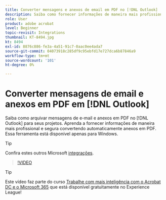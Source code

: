 ```yaml
---
title: Converter mensagens e anexos de email em PDF no [!DNL Outlook]
description: Saiba como fornecer informações de maneira mais profissional e segura dentro da [!DNL Outlook]
role: User
product: adobe acrobat
level: Beginner
topic-revisit: Integrations
thumbnail: KT-8494.jpg
kt: 8494
exl-id: 8876c886-fe3a-4a51-91c7-0aac0ee4ada7
source-git-commit: 04073918c285df9c95ebfd17e727dca6b87846a9
workflow-type: tm+mt
source-wordcount: '101'
ht-degree: 0%

---
```


# Converter mensagens de email e anexos em PDF em [!DNL Outlook]

Saiba como arquivar mensagens de e-mail e anexos em PDF no [!DNL Outlook] para seus projetos. Aprenda a fornecer informações de maneira mais profissional e segura convertendo automaticamente anexos em PDF. Essa ferramenta está disponível apenas para Windows.

>[!TIP]
>
>Confira estes outros Microsoft [integrações](../integrate/integrate-overview.md#microsoft).

>[!VIDEO](https://video.tv.adobe.com/v/336859?hidetitle=true)

>[!TIP]
>
>Este vídeo faz parte do curso [Trabalhe com mais inteligência com o Acrobat DC e o Microsoft 365](https://experienceleague.adobe.com/?recommended=Acrobat-U-1-2021.microsoft365) que está disponível gratuitamente no Experience League!
